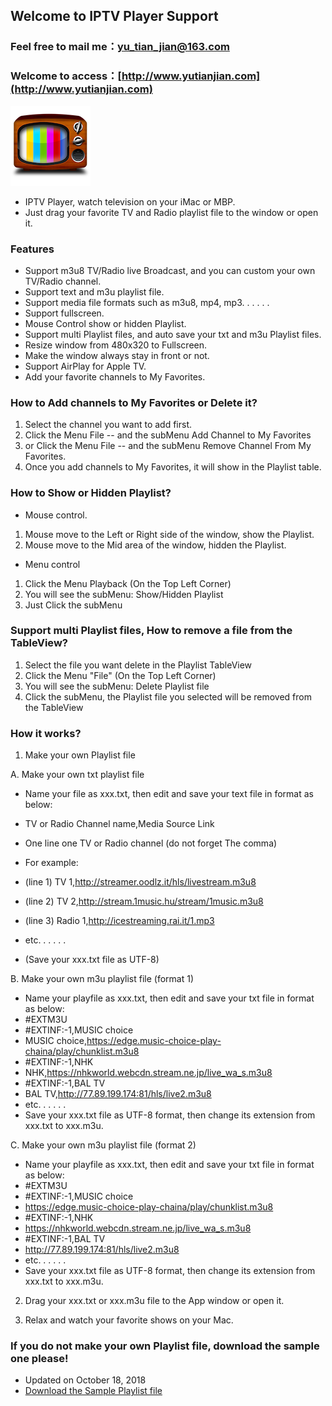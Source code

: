 ## Welcome to IPTV Player Support

### Feel free to mail me：yu_tian_jian@163.com

### Welcome to access：[http://www.yutianjian.com](http://www.yutianjian.com)

![Icon](icon_128.png)

- IPTV Player, watch television on your iMac or MBP.
- Just drag your favorite TV and Radio playlist file to the window or open it.

### Features

- Support m3u8 TV/Radio live Broadcast, and you can custom your own TV/Radio channel.
- Support text and m3u playlist file.
- Support  media file formats such as m3u8, mp4, mp3. . . . . .
- Support fullscreen.
- Mouse Control show or hidden Playlist.
- Support multi Playlist files, and auto save your txt and m3u Playlist files.
- Resize window from 480x320 to Fullscreen.
- Make the window always stay in front or not.
- Support AirPlay for Apple TV.
- Add your favorite channels to My Favorites.

### How to Add channels to My Favorites or Delete it?

1. Select the channel you want to add first.
2. Click the Menu File -- and the subMenu Add Channel to My Favorites
3. or Click the Menu File -- and the subMenu Remove Channel From My Favorites.
4. Once you add channels to My Favorites, it will show in the Playlist table.

### How to Show or Hidden Playlist?

- Mouse control.
1. Mouse move to the Left or Right side of the window, show the Playlist.
2. Mouse move to the Mid area of the window, hidden the Playlist.

- Menu control
1. Click the Menu Playback (On the Top Left Corner)
2. You will see the subMenu: Show/Hidden Playlist
3. Just Click the subMenu

### Support multi Playlist files, How to remove a file from the TableView?

1. Select the file you want delete in the Playlist TableView
2. Click the Menu "File" (On the Top Left Corner)
3. You will see the subMenu: Delete Playlist file
4. Click the subMenu, the Playlist file you selected will be  removed from the TableView

### How it works?

1. Make your own Playlist file

 A. Make your own txt playlist file

- Name your file as xxx.txt, then edit and save your text file in format as below:
 
- TV or Radio Channel name,Media Source Link
- One line one TV or Radio channel (do not forget The comma)
- For example:
- (line 1) TV 1,http://streamer.oodlz.it/hls/livestream.m3u8
- (line 2) TV 2,http://stream.1music.hu/stream/1music.m3u8
- (line 3) Radio 1,http://icestreaming.rai.it/1.mp3
- etc. . . . . .
- (Save your xxx.txt file as UTF-8) 

 B. Make your own m3u playlist file (format 1)

- Name your playfile as xxx.txt, then edit and save your txt file in format as below:
- #EXTM3U
- #EXTINF:-1,MUSIC choice
- MUSIC choice,https://edge.music-choice-play-chaina/play/chunklist.m3u8
- #EXTINF:-1,NHK
- NHK,https://nhkworld.webcdn.stream.ne.jp/live_wa_s.m3u8
- #EXTINF:-1,BAL TV
- BAL TV,http://77.89.199.174:81/hls/live2.m3u8
- etc. . . . . .
- Save your xxx.txt file as UTF-8 format, then change its extension from xxx.txt to xxx.m3u.

 C. Make your own m3u playlist file (format 2)

- Name your playfile as xxx.txt, then edit and save your txt file in format as below:
- #EXTM3U
- #EXTINF:-1,MUSIC choice
- https://edge.music-choice-play-chaina/play/chunklist.m3u8
- #EXTINF:-1,NHK
- https://nhkworld.webcdn.stream.ne.jp/live_wa_s.m3u8
- #EXTINF:-1,BAL TV
- http://77.89.199.174:81/hls/live2.m3u8
- etc. . . . . .
- Save your xxx.txt file as UTF-8 format, then change its extension from xxx.txt to xxx.m3u.

2. Drag your xxx.txt or xxx.m3u file to the App window or open it.

3. Relax and watch your favorite shows on your Mac.

### If you do not make your own Playlist file, download the sample one please!

- Updated on October 18, 2018 
- [Download the Sample Playlist file](https://TVPlayerSupport.github.io/Playlist/TVsrc.txt.zip) 
